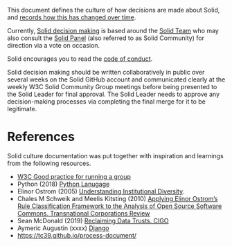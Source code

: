 This document defines the culture of how decisions are made about Solid, and [records how this has changed over time](https://github.com/solid/culture/blob/master/history.md). 

Currently, [Solid decision making](https://github.com/solid/culture/blob/master/decision-making.md) is based around the [Solid Team](https://github.com/solid/culture/blob/master/solid-team.md) who may also consult the [Solid Panel](https://github.com/solid/culture/blob/master/history.md) (also referred to as Solid Community) for direction via a vote on occasion. 

Solid encourages you to read the [code of conduct](https://github.com/solid/culture/pull/5). 

Solid decision making should be written collaboratively in public over several weeks on the Solid GitHub account and communicated clearly at the weekly W3C Solid Community Group meetings before being presented to the Solid Leader for final approval. The Solid Leader needs to approve any decision-making processes via completing the final merge for it to be legitimate.

# References

Solid culture documentation was put together with inspiration and learnings from the following resources.

* [W3C Good practice for running a group](https://www.w3.org/community/about/good-practice-for-running-a-group/)
* Python (2018) [Python Lanugage](https://www.python.org/dev/peps/pep-0013/)
* Elinor Ostrom (2005) [Understanding Institutional Diversity](https://www.wtf.tw/ref/ostrom_2005.pdf).
* Chales M Schweik and Meelis Kitsting (2010) [Applying Elinor Ostrom’s Rule Classification Framework to the Analysis of Open Source Software Commons. Transnational Corporations Review](http://www.tnc-online.net/pic/2010032809124697.pdf)
* Sean McDonald (2019) [Reclaiming Data Trusts. CIGO](https://www.cigionline.org/articles/reclaiming-data-trusts)
* Aymeric Augustin (xxxx) [Django](https://docs.djangoproject.com/en/dev/internals/organization/)
* https://tc39.github.io/process-document/
